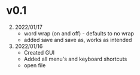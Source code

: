 # v0.1

2. 2022/01/17
   - word wrap (on and off) - defaults to no wrap
   - added save and save as, works as intended
1. 2022/01/16
   - Created GUI
   - Added all menu's and keyboard shortcuts
   - open file
